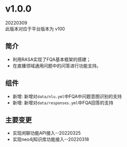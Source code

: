 # v1.0.0
20220309  
此版本对应于平台版本为 v100

## 简介

- 利用RASA实现了FQA基本框架的搭建；
- 在直播领域通用问题中的问答进行功能支持。

## 组件

- 新增: 新增对`data/nlu.yml`中FQA中问题意图识别的支持
- 新增: 新增对`data/responses.yml`中FQA回答的支持

## 主要变更

* 实现闲聊功能API接入--20220325
* 实现neo4j知识库功能接入--20220318
